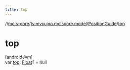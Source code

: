 ```yaml
---
title: top
---
```

//[mcls-core](../../../index.html)/[tv.mycujoo.mclscore.model](../index.html)/[PositionGuide](index.html)/[top](top.html)



# top



[androidJvm]\
var [top](top.html): [Float](https://kotlinlang.org/api/latest/jvm/stdlib/kotlin/-float/index.html)? = null




